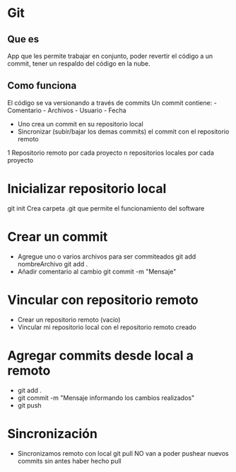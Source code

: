 # Git

## Que es 
App que les permite trabajar en conjunto, poder revertir el código a un commit, tener un respaldo del código en la nube.

## Como funciona
El código se va versionando a través de commits
Un commit contiene:
    - Comentario
    - Archivos
    - Usuario
    - Fecha

- Uno crea un commit en su repositorio local
- Sincronizar (subir/bajar los demas commits) el commit con el repositorio remoto

1 Repositorio remoto por cada proyecto
n repositorios locales por cada proyecto


# Inicializar repositorio local

git init
Crea carpeta .git que permite el funcionamiento del software

# Crear un commit
- Agregue uno o varios archivos para ser commiteados
    git add nombreArchivo
    git add .
- Añadir comentario al cambio 
    git commit -m "Mensaje"

# Vincular con repositorio remoto
- Crear un repositorio remoto (vacío)
- Vincular mi repositorio local con el repositorio remoto creado

# Agregar commits desde local a remoto
- git add .
- git commit -m "Mensaje informando los cambios realizados"
- git push

# Sincronización
- Sincronizamos remoto con local
    git pull
NO van a poder pushear nuevos commits sin antes haber hecho pull


